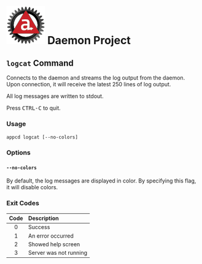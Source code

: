 # ![Appc Daemon logo](../../images/appc-daemon.png) Daemon Project

## `logcat` Command

Connects to the daemon and streams the log output from the daemon. Upon connection, it will receive
the latest 250 lines of log output.

All log messages are written to stdout.

Press <kbd>CTRL-C</kbd> to quit.

### Usage

```
appcd logcat [--no-colors]
```

### Options

#### `--no-colors`

By default, the log messages are displayed in color. By specifying this flag, it will disable
colors.

### Exit Codes

| Code  | Description             |
| :---: | :---------------------- |
| 0     | Success                 |
| 1     | An error occurred       |
| 2     | Showed help screen      |
| 3     | Server was not running  |
